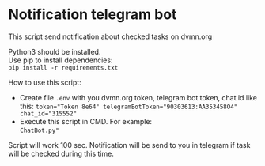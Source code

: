 Notification telegram bot
=====================
 
This script send notification about checked tasks on dvmn.org

Python3 should be installed.  
Use pip to install dependencies:  
```pip install -r requirements.txt```

How to use this script:  
* Create file  ```.env``` with you dvmn.org token, telegram bot token, chat id 
  like this: ```token="Token 8e64"
                telegramBotToken="90303613:AA353458O4"
                chat_id="315552"```
* Execute this script in CMD.
For example:  
```ChatBot.py"```

Script will work 100 sec. Notification will be send to you in telegram if task will be checked during this time.
